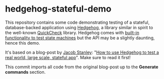 # hedgehog-stateful-demo

This repository contains some code demonstrating testing of a stateful,
database-backed application using [Hedgehog][hedgehog], a library
similar in spirit to the well-known [QuickCheck][quickcheck] library.
Hedgehog comes with
[built-in functionality to test state machines][hedgehog-fsm] but the
API may be a slightly daunting, hence this demo.

It's based on a blog-post by [Jacob Stanley][jacob-stanley]:
"[How to use Hedgehog to test a real world, large scale, stateful app][blog]".
Make sure to read it first!

This commit imports all code from the original blog-post up to the
**Generate commands** section.

[hedgehog]: https://hedgehog.qa/
[quickcheck]: https://hackage.haskell.org/package/QuickCheck
[hedgehog-fsm]: https://hackage.haskell.org/package/hedgehog-1.2/docs/Hedgehog.html#g:5
[jacob-stanley]: https://jacobstanley.io
[blog]: https://jacobstanley.io/how-to-use-hedgehog-to-test-a-real-world-large-scale-stateful-app/

